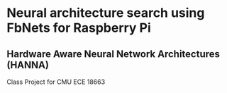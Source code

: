 # Neural architecture search using FbNets for Raspberry Pi
## Hardware Aware Neural Network Architectures (HANNA)
Class Project for CMU ECE 18663


